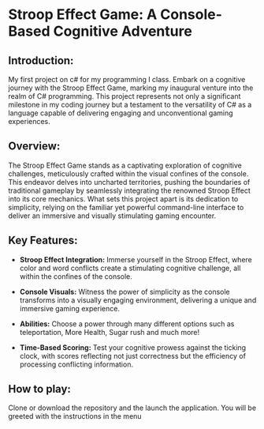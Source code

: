 # Stroop Effect Game: A Console-Based Cognitive Adventure

## Introduction:

My first project on c# for my programming I class. Embark on a cognitive journey with the Stroop Effect Game, marking my inaugural venture into the realm of C# programming. This project represents not only a significant milestone in my coding journey but a testament to the versatility of C# as a language capable of delivering engaging and unconventional gaming experiences.

## Overview:

The Stroop Effect Game stands as a captivating exploration of cognitive challenges, meticulously crafted within the visual confines of the console. This endeavor delves into uncharted territories, pushing the boundaries of traditional gameplay by seamlessly integrating the renowned Stroop Effect into its core mechanics. What sets this project apart is its dedication to simplicity, relying on the familiar yet powerful command-line interface to deliver an immersive and visually stimulating gaming encounter.


## Key Features:

- **Stroop Effect Integration:**
  Immerse yourself in the Stroop Effect, where color and word conflicts create a stimulating cognitive challenge, all within the confines of the console.

- **Console Visuals:**
  Witness the power of simplicity as the console transforms into a visually engaging environment, delivering a unique and immersive gaming experience.

- **Abilities:**
 Choose a power through many different options such as teleportation, More Health, Sugar rush and much more!

- **Time-Based Scoring:**
  Test your cognitive prowess against the ticking clock, with scores reflecting not just correctness but the efficiency of processing conflicting information.


## How to play:

Clone or download the repository and the launch the application. You will be greeted with the instructions in the menu
